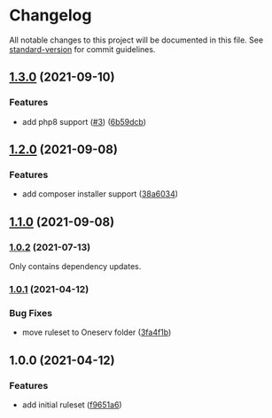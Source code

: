 # Changelog

All notable changes to this project will be documented in this file. See [standard-version](https://github.com/conventional-changelog/standard-version) for commit guidelines.

## [1.3.0](https://github.com/oneserv/phpcs-rules/compare/v1.2.0...v1.3.0) (2021-09-10)


### Features

* add php8 support ([#3](https://github.com/oneserv/phpcs-rules/issues/3)) ([6b59dcb](https://github.com/oneserv/phpcs-rules/commit/6b59dcb62cd82ca38c0f9d923be6f8d668d976f7))

## [1.2.0](https://github.com/oneserv/phpcs-rules/compare/v1.1.0...v1.2.0) (2021-09-08)


### Features

* add composer installer support ([38a6034](https://github.com/oneserv/phpcs-rules/commit/38a6034cc19f24bf61f8435c3ff0236297ac66fa))

## [1.1.0](https://github.com/oneserv/phpcs-rules/compare/v1.0.2...v1.1.0) (2021-09-08)

### [1.0.2](https://github.com/oneserv/phpcs-rules/compare/v1.0.1...v1.0.2) (2021-07-13)

Only contains dependency updates.

### [1.0.1](https://github.com/oneserv/phpcs-rules/compare/v1.0.0...v1.0.1) (2021-04-12)


### Bug Fixes

* move ruleset to Oneserv folder ([3fa4f1b](https://github.com/oneserv/phpcs-rules/commit/3fa4f1b8dfddad311eb958e63b959e919ee22648))

## 1.0.0 (2021-04-12)


### Features

* add initial ruleset ([f9651a6](https://github.com/oneserv/phpcs-rules/commit/f9651a664e8378e6a179bf516ea72c815f798df0))
